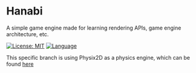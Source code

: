 # Hanabi

A simple game engine made for learning rendering APIs, game engine architecture, etc.

[![License: MIT](https://img.shields.io/badge/License-MIT-blue.svg)](https://opensource.org/licenses/MIT)
[![Language](https://img.shields.io/badge/language-C++-blue.svg)](https://isocpp.org/)

This specific branch is using Physix2D as a physics engine, which can be found [here](https://github.com/Sigurd015/Physix2D)